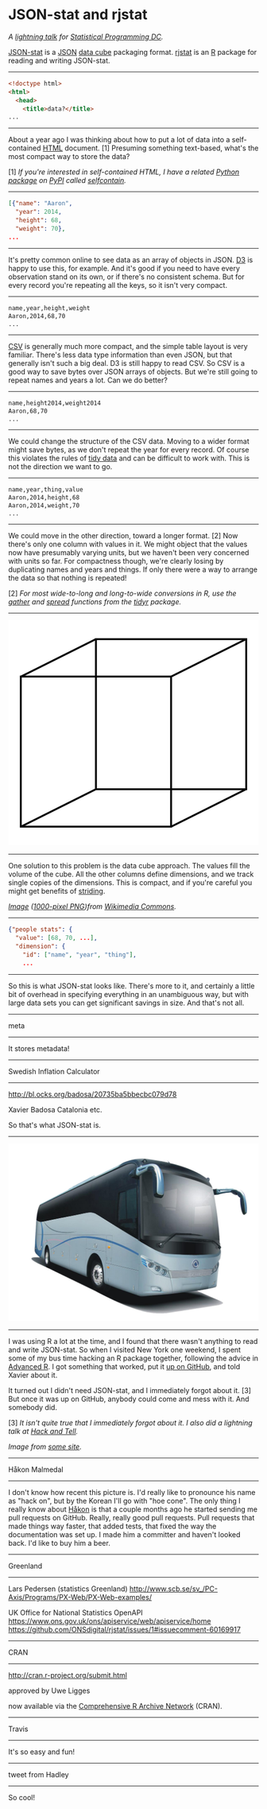 # JSON-stat and rjstat

*A [lightning talk](http://www.meetup.com/stats-prog-dc/events/177772502/) for [Statistical Programming DC](http://www.meetup.com/stats-prog-dc/).*

[JSON-stat](http://json-stat.org/) is a [JSON](http://json.org/) [data cube](http://en.wikipedia.org/wiki/Data_cube) packaging format. [rjstat](https://github.com/ajschumacher/rjstat) is an [R](http://www.r-project.org/) package for reading and writing JSON-stat.


-----

```html
<!doctype html>
<html>
  <head>
    <title>data?</title>
...
```

-----

About a year ago I was thinking about how to put a lot of data into a self-contained [HTML](http://en.wikipedia.org/wiki/HTML) document. [1] Presuming something text-based, what's the most compact way to store the data?

[1] *If you're interested in self-contained HTML, I have a related [Python](https://www.python.org/) [package](https://pypi.python.org/pypi/selfcontain/) on [PyPI](https://pypi.python.org/) called [selfcontain](https://github.com/ajschumacher/selfcontain).*


-----

```json
[{"name": "Aaron",
  "year": 2014,
  "height": 68,
  "weight": 70},
...
```

-----

It's pretty common online to see data as an array of objects in JSON. [D3](http://d3js.org/) is happy to use this, for example. And it's good if you need to have every observation stand on its own, or if there's no consistent schema. But for every record you're repeating all the keys, so it isn't very compact.


-----

```nohighlight
name,year,height,weight
Aaron,2014,68,70
...
```

-----

[CSV](http://en.wikipedia.org/wiki/Comma-separated_values) is generally much more compact, and the simple table layout is very familiar. There's less data type information than even JSON, but that generally isn't such a big deal. D3 is still happy to read CSV. So CSV is a good way to save bytes over JSON arrays of objects. But we're still going to repeat names and years a lot. Can we do better?


-----

```nohighlight
name,height2014,weight2014
Aaron,68,70
...
```

-----

We could change the structure of the CSV data. Moving to a wider format might save bytes, as we don't repeat the year for every record. Of course this violates the rules of [tidy data](http://vita.had.co.nz/papers/tidy-data.pdf) and can be difficult to work with. This is not the direction we want to go.


-----

```nohighlight
name,year,thing,value
Aaron,2014,height,68
Aaron,2014,weight,70
...
```

-----

We could move in the other direction, toward a longer format. [2] Now there's only one column with values in it. We might object that the values now have presumably varying units, but we haven't been very concerned with units so far. For compactness though, we're clearly losing by duplicating names and years and things. If only there were a way to arrange the data so that nothing is repeated!

[2] *For most wide-to-long and long-to-wide conversions in R, use the [gather](http://rpackages.ianhowson.com/cran/tidyr/man/gather.html) and [spread](http://rpackages.ianhowson.com/cran/tidyr/man/spread.html) functions from the [tidyr](https://github.com/hadley/tidyr) package.*


-----

![cube](cube.png)

-----

One solution to this problem is the data cube approach. The values fill the volume of the cube. All the other columns define dimensions, and we track single copies of the dimensions. This is compact, and if you're careful you might get benefits of [striding](http://en.wikipedia.org/wiki/Stride_of_an_array).

*[Image](http://commons.wikimedia.org/wiki/File:Necker_cube.svg) ([1000-pixel PNG](http://upload.wikimedia.org/wikipedia/commons/thumb/e/e7/Necker_cube.svg/1000px-Necker_cube.svg.png))from [Wikimedia Commons](http://commons.wikimedia.org/).*


-----

```json
{"people stats": {
  "value": [68, 70, ...],
  "dimension": {
    "id": ["name", "year", "thing"],
    ...
```

-----

So this is what JSON-stat looks like. There's more to it, and certainly a little bit of overhead in specifying everything in an unambiguous way, but with large data sets you can get significant savings in size. And that's not all.


-----

meta

-----

It stores metadata!


-----

Swedish Inflation Calculator

-----

http://bl.ocks.org/badosa/20735ba5bbecbc079d78

Xavier Badosa
Catalonia etc.

So that's what JSON-stat is.


-----

![bus](bus.png)

-----

I was using R a lot at the time, and I found that there wasn't anything to read and write JSON-stat. So when I visited New York one weekend, I spent some of my bus time hacking an R package together, following the advice in [Advanced R](http://adv-r.had.co.nz/). I got something that worked, put it [up on GitHub](https://github.com/ajschumacher/rjstat), and told Xavier about it.

It turned out I didn't need JSON-stat, and I immediately forgot about it. [3] But once it was up on GitHub, anybody could come and mess with it. And somebody did.

[3] *It isn't quite true that I immediately forgot about it. I also did a lightning talk at [Hack and Tell](http://dc.hackandtell.org/2013/11/21/round-3.html).*

*Image from [some site](http://agendadirectaonline.com/wp-content/uploads/2012/06/Bus-up-to-55-pax..png).*


-----

Håkon Malmedal

-----

I don't know how recent this picture is. I'd really like to pronounce his name as "hack on", but by the Korean I'll go with "hoe cone". The only thing I really know about [Håkon](https://twitter.com/hmalmedal) is that a couple months ago he started sending me pull requests on GitHub. Really, really good pull requests. Pull requests that made things way faster, that added tests, that fixed the way the documentation was set up. I made him a committer and haven't looked back. I'd like to buy him a beer.


-----

Greenland

-----

Lars Pedersen (statistics Greenland)
http://www.scb.se/sv_/PC-Axis/Programs/PX-Web/PX-Web-examples/

UK Office for National Statistics OpenAPI
https://www.ons.gov.uk/ons/apiservice/web/apiservice/home
https://github.com/ONSdigital/rjstat/issues/1#issuecomment-60169917

-----

CRAN

-----

http://cran.r-project.org/submit.html

approved by Uwe Ligges

now available via the [Comprehensive R Archive Network](http://cran.r-project.org/) (CRAN).


-----

Travis

-----

It's so easy and fun!


-----

tweet from Hadley

-----

So cool!
